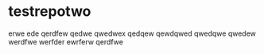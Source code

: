 # testrepotwo
erwe
ede
qerdfew
qedwe
qwedwex
qedqew
qewdqwed
qwedqwe
qwedew
werdfwe
werfder
ewrferw
qerdfwe
